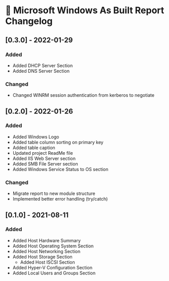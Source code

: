 # :arrows_counterclockwise: Microsoft Windows As Built Report Changelog

## [0.3.0] - 2022-01-29

### Added

- Added DHCP Server Section
- Added DNS Server Section

### Changed

- Changed WINRM session authentication from kerberos to negotiate

## [0.2.0] - 2022-01-26

### Added

- Added Windows Logo
- Added table column sorting on primary key
- Added table caption
- Updated project ReadMe file
- Added IIS Web Server section
- Added SMB File Server section
- Added Windows Service Status to OS section

### Changed

- Migrate report to new module structure
- Implemented better error handling (try/catch)

## [0.1.0] - 2021-08-11

### Added

- Added Host Hardware Summary
- Added Host Operating System Section
- Added Host Networking Section
- Added Host Storage Section
  - Added Host ISCSI Section
- Added Hyper-V Configuration Section
- Added Local Users and Groups Section

